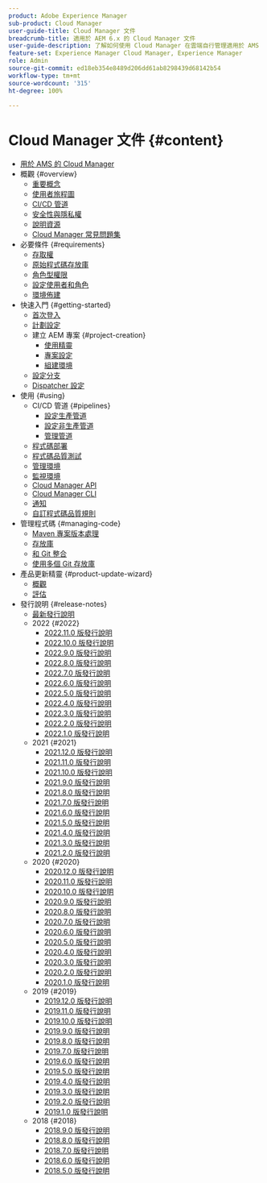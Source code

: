 ```yaml
---
product: Adobe Experience Manager
sub-product: Cloud Manager
user-guide-title: Cloud Manager 文件
breadcrumb-title: 適用於 AEM 6.x 的 Cloud Manager 文件
user-guide-description: 了解如何使用 Cloud Manager 在雲端自行管理適用於 AMS 的 Adobe Experience Manager。
feature-set: Experience Manager Cloud Manager, Experience Manager
role: Admin
source-git-commit: ed18eb354e8489d206dd61ab8298439d68142b54
workflow-type: tm+mt
source-wordcount: '315'
ht-degree: 100%

---
```



# Cloud Manager 文件 {#content}

+ [用於 AMS 的 Cloud Manager](introduction.md)
+ 概觀 {#overview}
   + [重要概念](overview/key-concepts.md)
   + [使用者旅程圖](overview/user-journey.md)
   + [CI/CD 管道](overview/ci-cd-pipelines.md)
   + [安全性與隱私權](overview/security-and-privacy.md)
   + [說明資源](overview/help-resources.md)
   + [Cloud Manager 常見問題集](overview/faqs.md)
+ 必要條件 {#requirements}
   + [存取權](requirements/access-rights.md)
   + [原始程式碼存放庫](requirements/source-code-repository.md)
   + [角色型權限](requirements/role-based-permissions.md)
   + [設定使用者和角色](requirements/users-and-roles.md)
   + [環境佈建](requirements/environment-provisioning.md)
+ 快速入門 {#getting-started}
   + [首次登入](getting-started/first-time-login.md)
   + [計劃設定](getting-started/program-setup.md)
   + 建立 AEM 專案 {#project-creation}
      + [使用精靈](getting-started/using-the-wizard.md)
      + [專案設定](getting-started/project-setup.md)
      + [組建環境](getting-started/build-environment.md)
   + [設定分支](getting-started/configuring-branches.md)
   + [Dispatcher 設定](getting-started/dispatcher-configurations.md)
+ 使用 {#using}
   + CI/CD 管道 {#pipelines}
      + [設定生產管道](using/production-pipelines.md)
      + [設定非生產管道](using/non-production-pipelines.md)
      + [管理管道 ](using/managing-pipelines.md)
   + [程式碼部署](using/code-deployment.md)
   + [程式碼品質測試](using/code-quality-testing.md)
   + [管理環境](using/managing-environments.md)
   + [監視環境](using/monitoring-environments.md)
   + [Cloud Manager API](https://developer.adobe.com/experience-cloud/cloud-manager/reference/api/)
   + [Cloud Manager CLI](https://github.com/adobe/aio-cli-plugin-cloudmanager/blob/main/README.md)
   + [通知](using/notifications.md)
   + [自訂程式碼品質規則](using/custom-code-quality-rules.md)
+ 管理程式碼 {#managing-code}
   + [Maven 專案版本處理](managing-code/maven-project-version.md)
   + [存放庫](managing-code/repositories.md)
   + [和 Git 整合](managing-code/git-integration.md)
   + [使用多個 Git 存放庫](managing-code/multiple-git-repos.md)
+ 產品更新精靈 {#product-update-wizard}
   + [概觀](product-update-wizard/overview.md)
   + [評估](product-update-wizard/evaluation.md)
+ 發行說明 {#release-notes}
   + [最新發行說明](release-notes/current.md)
   + 2022 {#2022}
      + [2022.11.0 版發行說明](release-notes/2022/2022-11-0.md)
      + [2022.10.0 版發行說明](release-notes/2022/2022-10-0.md)
      + [2022.9.0 版發行說明](release-notes/2022/2022-9-0.md)
      + [2022.8.0 版發行說明](release-notes/2022/2022-8-0.md)
      + [2022.7.0 版發行說明](release-notes/2022/2022-7-0.md)
      + [2022.6.0 版發行說明](release-notes/2022/2022-6-0.md)
      + [2022.5.0 版發行說明](release-notes/2022/2022-5-0.md)
      + [2022.4.0 版發行說明](release-notes/2022/2022-4-0.md)
      + [2022.3.0 版發行說明](release-notes/2022/2022-3-0.md)
      + [2022.2.0 版發行說明](release-notes/2022/2022-2-0.md)
      + [2022.1.0 版發行說明](release-notes/2022/2022-1-0.md)
   + 2021 {#2021}
      + [2021.12.0 版發行說明](release-notes/2021/2021-12-0.md)
      + [2021.11.0 版發行說明](release-notes/2021/2021-11-0.md)
      + [2021.10.0 版發行說明](release-notes/2021/2021-10-0.md)
      + [2021.9.0 版發行說明](release-notes/2021/2021-9-0.md)
      + [2021.8.0 版發行說明](release-notes/2021/2021-8-0.md)
      + [2021.7.0 版發行說明](release-notes/2021/2021-7-0.md)
      + [2021.6.0 版發行說明](release-notes/2021/2021-6-0.md)
      + [2021.5.0 版發行說明](release-notes/2021/2021-5-0.md)
      + [2021.4.0 版發行說明](release-notes/2021/2021-4-0.md)
      + [2021.3.0 版發行說明](release-notes/2021/2021-3-0.md)
      + [2021.2.0 版發行說明](release-notes/2021/2021-2-0.md)
   + 2020 {#2020}
      + [2020.12.0 版發行說明](release-notes/2020/2020-12-0.md)
      + [2020.11.0 版發行說明](release-notes/2020/2020-11-0.md)
      + [2020.10.0 版發行說明](release-notes/2020/2020-10-0.md)
      + [2020.9.0 版發行說明](release-notes/2020/2020-9-0.md)
      + [2020.8.0 版發行說明](release-notes/2020/2020-8-0.md)
      + [2020.7.0 版發行說明](release-notes/2020/2020-7-0.md)
      + [2020.6.0 版發行說明](release-notes/2020/2020-6-0.md)
      + [2020.5.0 版發行說明](release-notes/2020/2020-5-0.md)
      + [2020.4.0 版發行說明](release-notes/2020/2020-4-0.md)
      + [2020.3.0 版發行說明](release-notes/2020/2020-3-0.md)
      + [2020.2.0 版發行說明](release-notes/2020/2020-2-0.md)
      + [2020.1.0 版發行說明](release-notes/2020/2020-1-0.md)
   + 2019 {#2019}
      + [2019.12.0 版發行說明](release-notes/2019/2019-12-0.md)
      + [2019.11.0 版發行說明](release-notes/2019/2019-11-0.md)
      + [2019.10.0 版發行說明](release-notes/2019/2019-10-0.md)
      + [2019.9.0 版發行說明](release-notes/2019/2019-9-0.md)
      + [2019.8.0 版發行說明](release-notes/2019/2019-8-0.md)
      + [2019.7.0 版發行說明](release-notes/2019/2019-7-0.md)
      + [2019.6.0 版發行說明](release-notes/2019/2019-6-0.md)
      + [2019.5.0 版發行說明](release-notes/2019/2019-5-0.md)
      + [2019.4.0 版發行說明](release-notes/2019/2019-4-0.md)
      + [2019.3.0 版發行說明](release-notes/2019/2019-3-0.md)
      + [2019.2.0 版發行說明](release-notes/2019/2019-2-0.md)
      + [2019.1.0 版發行說明](release-notes/2019/2019-1-0.md)
   + 2018 {#2018}
      + [2018.9.0 版發行說明](release-notes/2018/2018-9-0.md)
      + [2018.8.0 版發行說明](release-notes/2018/2018-8-0.md)
      + [2018.7.0 版發行說明](release-notes/2018/2018-7-0.md)
      + [2018.6.0 版發行說明](release-notes/2018/2018-6-0.md)
      + [2018.5.0 版發行說明](release-notes/2018/2018-5-0.md)
